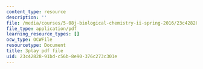 ```yaml
---
content_type: resource
description: ''
file: /media/courses/5-08j-biological-chemistry-ii-spring-2016/23c4282891bdc56b8e90376c273c301e_VUGsZgQaAZs.pdf
file_type: application/pdf
learning_resource_types: []
ocw_type: OCWFile
resourcetype: Document
title: 3play pdf file
uid: 23c42828-91bd-c56b-8e90-376c273c301e
---
```

